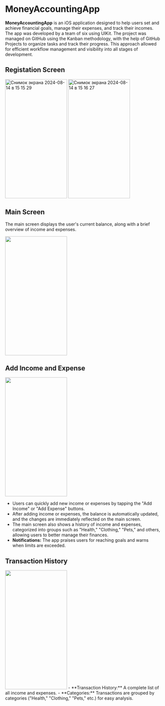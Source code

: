 # MoneyAccountingApp
**MoneyAccountingApp** is an iOS application designed to help users set and achieve financial goals, manage their expenses, and track their incomes. 
The app was developed by a team of six using UIKit. 
The project was managed on GitHub using the Kanban methodology, with the help of GitHub Projects to organize tasks and track their progress. 
This approach allowed for efficient workflow management and visibility into all stages of development.

## Registation Screen
<img width="200" height="385" alt="Снимок экрана 2024-08-14 в 15 15 29" src="https://github.com/user-attachments/assets/cd177399-2bb9-4b1d-96f9-f19d0631ae82">
<img width="200" height="385" alt="Снимок экрана 2024-08-14 в 15 16 27" src="https://github.com/user-attachments/assets/be897250-ac55-4073-8048-49accd121550">

## Main Screen
The main screen displays the user's current balance, along with a brief overview of income and expenses.

<img width="200" height="385" src="https://github.com/user-attachments/assets/5e3247bf-5db7-49cb-bfda-aaa672555ce5">

## Add Income and Expense
<img width="200" height="385" src="https://github.com/user-attachments/assets/f29ee600-9821-4f15-a29f-c7a57e6169df">

- Users can quickly add new income or expenses by tapping the "Add Income" or "Add Expense" buttons.
- After adding income or expenses, the balance is automatically updated, and the changes are immediately reflected on the main screen.
- The main screen also shows a history of income and expenses, categorized into groups such as "Health," "Clothing," "Pets," and others, allowing users to better manage their finances.
- **Notifications:** The app praises users for reaching goals and warns when limits are exceeded.


## Transaction History
<img width="200" height="385" src="https://github.com/user-attachments/assets/39a782c5-120d-4a1f-918b-6e1970a78e45">
- **Transaction History:** A complete list of all income and expenses.
- **Categories:** Transactions are grouped by categories ("Health," "Clothing," "Pets," etc.) for easy analysis.


